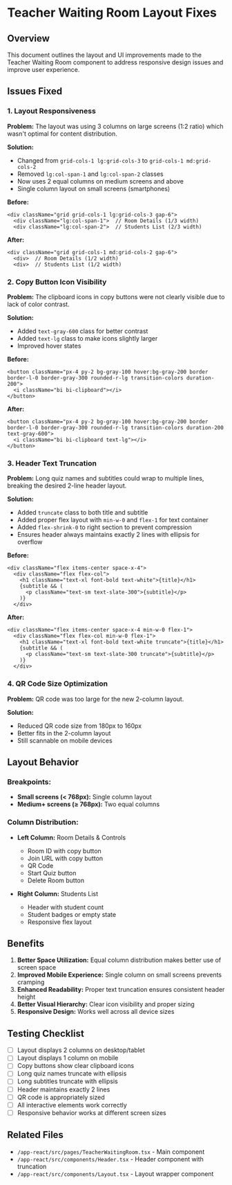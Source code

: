 # Teacher Waiting Room Layout Fixes

## Overview
This document outlines the layout and UI improvements made to the Teacher Waiting Room component to address responsive design issues and improve user experience.

## Issues Fixed

### 1. **Layout Responsiveness**
**Problem:** The layout was using 3 columns on large screens (1:2 ratio) which wasn't optimal for content distribution.

**Solution:** 
- Changed from `grid-cols-1 lg:grid-cols-3` to `grid-cols-1 md:grid-cols-2`
- Removed `lg:col-span-1` and `lg:col-span-2` classes
- Now uses 2 equal columns on medium screens and above
- Single column layout on small screens (smartphones)

**Before:**
```tsx
<div className="grid grid-cols-1 lg:grid-cols-3 gap-6">
  <div className="lg:col-span-1">  // Room Details (1/3 width)
  <div className="lg:col-span-2">  // Students List (2/3 width)
```

**After:**
```tsx
<div className="grid grid-cols-1 md:grid-cols-2 gap-6">
  <div>  // Room Details (1/2 width)
  <div>  // Students List (1/2 width)
```

### 2. **Copy Button Icon Visibility**
**Problem:** The clipboard icons in copy buttons were not clearly visible due to lack of color contrast.

**Solution:**
- Added `text-gray-600` class for better contrast
- Added `text-lg` class to make icons slightly larger
- Improved hover states

**Before:**
```tsx
<button className="px-4 py-2 bg-gray-100 hover:bg-gray-200 border border-l-0 border-gray-300 rounded-r-lg transition-colors duration-200">
  <i className="bi bi-clipboard"></i>
</button>
```

**After:**
```tsx
<button className="px-4 py-2 bg-gray-100 hover:bg-gray-200 border border-l-0 border-gray-300 rounded-r-lg transition-colors duration-200 text-gray-600">
  <i className="bi bi-clipboard text-lg"></i>
</button>
```

### 3. **Header Text Truncation**
**Problem:** Long quiz names and subtitles could wrap to multiple lines, breaking the desired 2-line header layout.

**Solution:**
- Added `truncate` class to both title and subtitle
- Added proper flex layout with `min-w-0` and `flex-1` for text container
- Added `flex-shrink-0` to right section to prevent compression
- Ensures header always maintains exactly 2 lines with ellipsis for overflow

**Before:**
```tsx
<div className="flex items-center space-x-4">
  <div className="flex flex-col">
    <h1 className="text-xl font-bold text-white">{title}</h1>
    {subtitle && (
      <p className="text-sm text-slate-300">{subtitle}</p>
    )}
  </div>
```

**After:**
```tsx
<div className="flex items-center space-x-4 min-w-0 flex-1">
  <div className="flex flex-col min-w-0 flex-1">
    <h1 className="text-xl font-bold text-white truncate">{title}</h1>
    {subtitle && (
      <p className="text-sm text-slate-300 truncate">{subtitle}</p>
    )}
  </div>
```

### 4. **QR Code Size Optimization**
**Problem:** QR code was too large for the new 2-column layout.

**Solution:**
- Reduced QR code size from 180px to 160px
- Better fits in the 2-column layout
- Still scannable on mobile devices

## Layout Behavior

### Breakpoints:
- **Small screens (< 768px):** Single column layout
- **Medium+ screens (≥ 768px):** Two equal columns

### Column Distribution:
- **Left Column:** Room Details & Controls
  - Room ID with copy button
  - Join URL with copy button  
  - QR Code
  - Start Quiz button
  - Delete Room button

- **Right Column:** Students List
  - Header with student count
  - Student badges or empty state
  - Responsive flex layout

## Benefits

1. **Better Space Utilization:** Equal column distribution makes better use of screen space
2. **Improved Mobile Experience:** Single column on small screens prevents cramping
3. **Enhanced Readability:** Proper text truncation ensures consistent header height
4. **Better Visual Hierarchy:** Clear icon visibility and proper sizing
5. **Responsive Design:** Works well across all device sizes

## Testing Checklist

- [ ] Layout displays 2 columns on desktop/tablet
- [ ] Layout displays 1 column on mobile
- [ ] Copy buttons show clear clipboard icons
- [ ] Long quiz names truncate with ellipsis
- [ ] Long subtitles truncate with ellipsis  
- [ ] Header maintains exactly 2 lines
- [ ] QR code is appropriately sized
- [ ] All interactive elements work correctly
- [ ] Responsive behavior works at different screen sizes

## Related Files

- `/app-react/src/pages/TeacherWaitingRoom.tsx` - Main component
- `/app-react/src/components/Header.tsx` - Header component with truncation
- `/app-react/src/components/Layout.tsx` - Layout wrapper component

